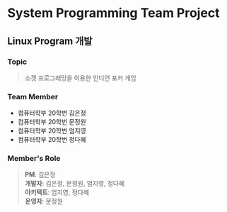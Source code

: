 # System Programming Team Project
## Linux Program 개발
### Topic
> 소켓 프로그래밍을 이용한 인디언 포커 게임  
  

### Team Member
* 컴퓨터학부 20학번 김은정
* 컴퓨터학부 20학번 문정원
* 컴퓨터학부 20학번 엄지영
* 컴퓨터학부 20학번 정다혜

### Member's Role
> **PM**: 김은정  
> **개발자**: 김은정, 문정원, 엄지영, 정다혜  
> **아키텍트**: 엄지영, 정다혜  
> **운영자**: 문정원  
